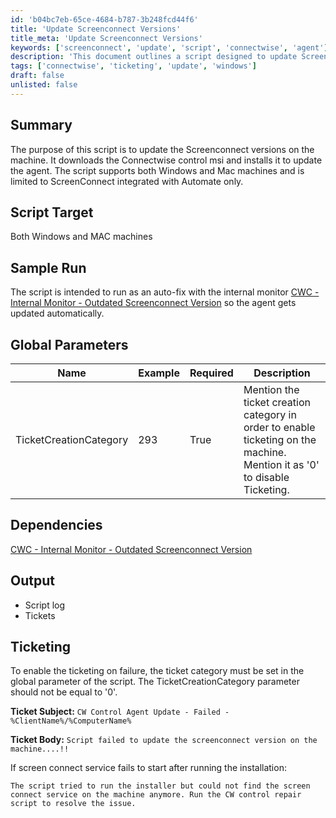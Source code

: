 ```yaml
---
id: 'b04bc7eb-65ce-4684-b787-3b248fcd44f6'
title: 'Update Screenconnect Versions'
title_meta: 'Update Screenconnect Versions'
keywords: ['screenconnect', 'update', 'script', 'connectwise', 'agent']
description: 'This document outlines a script designed to update Screenconnect versions on both Windows and Mac machines. It automatically downloads the Connectwise Control MSI and installs it, ensuring that the agent is up-to-date. The script is integrated with Automate and is intended to run as an auto-fix through an internal monitor, enabling seamless updates of the Screenconnect agent.'
tags: ['connectwise', 'ticketing', 'update', 'windows']
draft: false
unlisted: false
---
```

## Summary

The purpose of this script is to update the Screenconnect versions on the machine. It downloads the Connectwise control msi and installs it to update the agent. The script supports both Windows and Mac machines and is limited to ScreenConnect integrated with Automate only.

## Script Target

Both Windows and MAC machines

## Sample Run

The script is intended to run as an auto-fix with the internal monitor [CWC - Internal Monitor - Outdated Screenconnect Version](https://proval.itglue.com/DOC-5078775-13978385) so the agent gets updated automatically.

## Global Parameters

| Name                     | Example | Required | Description                                                                                  |
|--------------------------|---------|----------|----------------------------------------------------------------------------------------------|
| TicketCreationCategory    | 293     | True     | Mention the ticket creation category in order to enable ticketing on the machine. Mention it as '0' to disable Ticketing. |

## Dependencies

[CWC - Internal Monitor - Outdated Screenconnect Version](https://proval.itglue.com/DOC-5078775-13978385)

## Output

- Script log
- Tickets

## Ticketing

To enable the ticketing on failure, the ticket category must be set in the global parameter of the script. The TicketCreationCategory parameter should not be equal to '0'.

**Ticket Subject:** `CW Control Agent Update - Failed - %ClientName%/%ComputerName%`

**Ticket Body:**  `Script failed to update the screenconnect version on the machine....!!`

If screen connect service fails to start after running the installation:

`The script tried to run the installer but could not find the screen connect service on the machine anymore. Run the CW control repair script to resolve the issue.`











